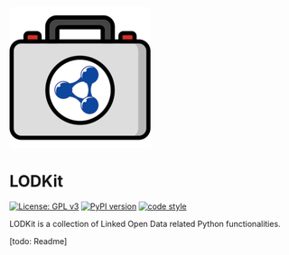 ![<img src="lodkit.png" width=50% height=50%>](https://raw.githubusercontent.com/lu-pl/lodkit/main/lodkit.png)

# LODKit
[![License: GPL v3](https://img.shields.io/badge/License-GPLv3-blue.svg)](https://www.gnu.org/licenses/gpl-3.0)
[![PyPI version](https://badge.fury.io/py/lodkit.svg)](https://badge.fury.io/py/lodkit)
[![code style](https://img.shields.io/badge/code%20style-black-000000.svg)](https://github.com/psf/black)

<!-- <a href="https://github.com/psf/black"><img alt="Code style: black" src="https://img.shields.io/badge/code%20style-black-000000.svg"></a> -->

LODKit is a collection of Linked Open Data related Python functionalities. 

[todo: Readme]
